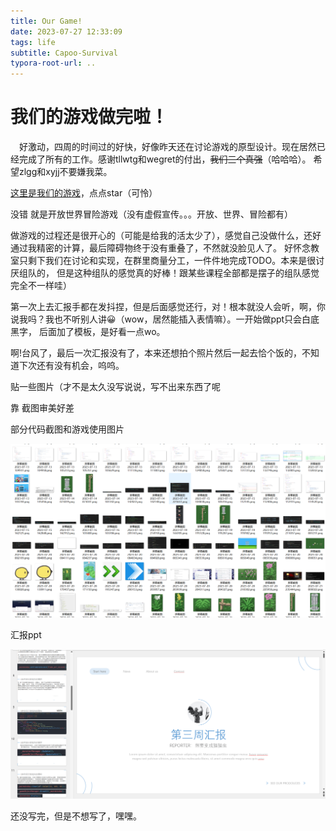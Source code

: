 ```yaml
---
title: Our Game!
date: 2023-07-27 12:33:09
tags: life
subtitle: Capoo-Survival
typora-root-url: ..
---
```

# 我们的游戏做完啦！
&emsp;好激动，四周的时间过的好快，好像昨天还在讨论游戏的原型设计。现在居然已经完成了所有的工作。感谢tllwtg和wegret的付出，~~我们三个真强~~（哈哈哈）。
希望zlgg和xyjj不要嫌我菜。

[这里是我们的游戏](https://github.com/tLLWtG/Capoo-Survival/releases)，点点star（可怜）

没错 就是开放世界冒险游戏（没有虚假宣传。。。开放、世界、冒险都有）

做游戏的过程还是很开心的（可能是给我的活太少了），感觉自己没做什么，还好通过我精密的计算，最后障碍物终于没有重叠了，不然就没脸见人了。
好怀念教室只剩下我们在讨论和实现，在群里商量分工，一件件地完成TODO。本来是很讨厌组队的， 
但是这种组队的感觉真的好棒！跟某些课程全部都是摆子的组队感觉完全不一样哇）

第一次上去汇报手都在发抖捏，但是后面感觉还行，对！根本就没人会听，啊，你说我吗？我也不听别人讲😀（wow，居然能插入表情嘛）。一开始做ppt只会白底黑字，
后面加了模板，是好看一点wo。

啊!台风了，最后一次汇报没有了，本来还想拍个照片然后一起去恰个饭的，不知道下次还有没有机会，呜呜。

贴一些图片（才不是太久没写说说，写不出来东西了呢


靠 截图审美好差

部分代码截图和游戏使用图片


![部分代码截图和游戏使用图片](/images/$%7Bfiilename%7D/Myfirstblog1-16907768245555.png)

汇报ppt

![汇报ppt](/images/$%7Bfiilename%7D/Myfirstblog2-16907767706092.png)

还没写完，但是不想写了，嘿嘿。
